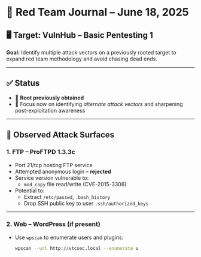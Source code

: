 
# 🧠 Red Team Journal – June 18, 2025

## 🖥️ Target: VulnHub – Basic Pentesting 1  
**Goal:** Identify multiple attack vectors on a previously rooted target to expand red team methodology and avoid chasing dead ends.

---

## ✅ Status
- 🎯 **Root previously obtained**
- 🧠 Focus now on identifying *alternate attack vectors* and sharpening post-exploitation awareness

---

## 🧩 Observed Attack Surfaces

### 1. **FTP – ProFTPD 1.3.3c**
- Port 21/tcp hosting FTP service
- Attempted anonymous login – **rejected**
- Service version vulnerable to:
  - `mod_copy` file read/write (CVE-2015-3306)
- Potential to:
  - Extract `/etc/passwd`, `.bash_history`
  - Drop SSH public key to user `.ssh/authorized_keys`

---

### 2. **Web – WordPress (if present)**
- Use `wpscan` to enumerate users and plugins:
  ```bash
  wpscan --url http://vtcsec.local --enumerate u
<!--stackedit_data:
eyJoaXN0b3J5IjpbMTU3NTk1MjQ3MV19
-->